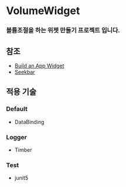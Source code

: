 # VolumeWidget
### 볼륨조절을 하는 위젯 만들기 프로젝트 입니다.

## 참조
* [Build an App Widget](https://developer.android.com/guide/topics/appwidgets)
* [Seekbar](https://github.com/alpbak/BoxedVerticalSeekBar)

## 적용 기술

### Default
* DataBinding

### Logger
* Timber

### Test
* junit5
